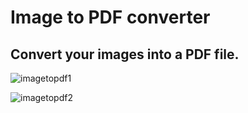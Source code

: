 # Image to PDF converter

## Convert your images into a PDF file.


![imagetopdf1](https://github.com/bloodwarriorr/image-to-pdf/assets/93253836/f8ed69d0-f72b-48eb-a887-1a4441da636f)


![imagetopdf2](https://github.com/bloodwarriorr/image-to-pdf/assets/93253836/6a77fc71-aac3-4f3c-ab00-c20b89113656)
